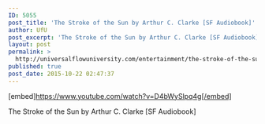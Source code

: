 ```yaml
---
ID: 5055
post_title: 'The Stroke of the Sun by Arthur C. Clarke [SF Audiobook]'
author: UfU
post_excerpt: 'The Stroke of the Sun by Arthur C. Clarke [SF Audiobook]'
layout: post
permalink: >
  http://universalflowuniversity.com/entertainment/the-stroke-of-the-sun-by-arthur-c-clarke-sf-audiobook/
published: true
post_date: 2015-10-22 02:47:37
---
```

[embed]https://www.youtube.com/watch?v=D4bWySlpq4g[/embed]<br>
<p>The Stroke of the Sun by Arthur C. Clarke [SF Audiobook]</p>